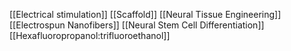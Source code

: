 [[Electrical stimulation]]
[[Scaffold]]
[[Neural Tissue Engineering]]
[[Electrospun Nanofibers]]
[[Neural Stem Cell Differentiation]]
[[Hexafluoropropanol:trifluoroethanol]]
